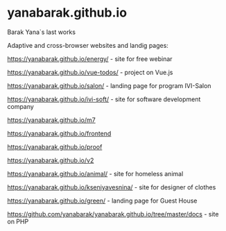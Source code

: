 # yanabarak.github.io
Barak Yana`s last works

  Adaptive and cross-browser websites and landig pages:

https://yanabarak.github.io/energy/ - site for free webinar

https://yanabarak.github.io/vue-todos/ - project on Vue.js

https://yanabarak.github.io/salon/ - landing page for program IVI-Salon

https://yanabarak.github.io/ivi-soft/ - site for software development company

https://yanabarak.github.io/m7

https://yanabarak.github.io/frontend

https://yanabarak.github.io/proof

https://yanabarak.github.io/v2

https://yanabarak.github.io/animal/ - site for homeless animal

https://yanabarak.github.io/kseniyavesnina/ - site for designer of clothes

https://yanabarak.github.io/green/ - landing page for Guest House

https://github.com/yanabarak/yanabarak.github.io/tree/master/docs - site on PHP
